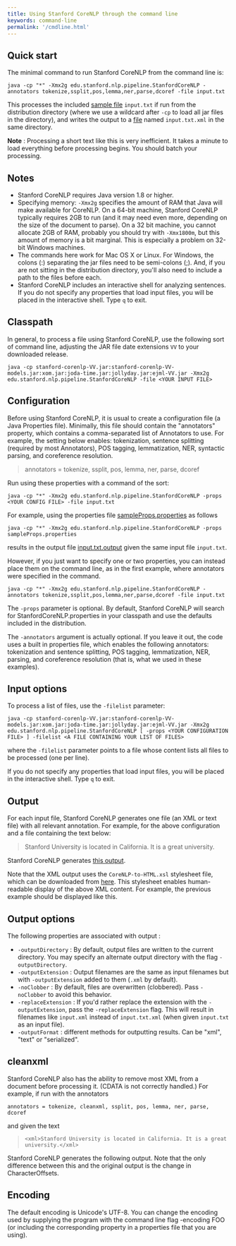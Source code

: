 ```yaml
---
title: Using Stanford CoreNLP through the command line
keywords: command-line
permalink: '/cmdline.html'
---
```


## Quick start

The minimal command to run Stanford CoreNLP from the command line is:

```
java -cp "*" -Xmx2g edu.stanford.nlp.pipeline.StanfordCoreNLP -annotators tokenize,ssplit,pos,lemma,ner,parse,dcoref -file input.txt
```

This processes the included [sample file](files/input.txt) `input.txt` if run from the distribution directory (where we use a wildcard after `-cp` to load all jar files in the directory), and writes the output to a [file](files/input.txt.xml.txt) named `input.txt.xml` in the same directory.

**Note** : Processing a short text like this is very inefficient. It takes a minute to load everything before processing begins. You should batch your processing.

## Notes
* Stanford CoreNLP requires Java version 1.8 or higher.
* Specifying memory: `-Xmx2g` specifies the amount of RAM that Java will make available for CoreNLP. On a 64-bit machine, Stanford CoreNLP typically requires 2GB to run (and it may need even more, depending on the size of the document to parse). On a 32 bit machine, you cannot allocate 2GB of RAM, probably you should try with `-Xmx1800m`, but this amount of memory is a bit marginal. This is especially a problem on 32-bit Windows machines.
* The commands here work for Mac OS X or Linux. For Windows, the colons (:) separating the jar files need to be semi-colons (;). And, if you are not sitting in the distribution directory, you'll also need to include a path to the files before each.
* Stanford CoreNLP includes an interactive shell for analyzing sentences. If you do not specify any properties that load input files, you will be placed in the interactive shell. Type `q` to exit.

## Classpath

In general, to process a file using Stanford CoreNLP, use the following sort of command line, adjusting the JAR file date extensions `VV` to your downloaded release.

```
java -cp stanford-corenlp-VV.jar:stanford-corenlp-VV-models.jar:xom.jar:joda-time.jar:jollyday.jar:ejml-VV.jar -Xmx2g edu.stanford.nlp.pipeline.StanfordCoreNLP -file <YOUR INPUT FILE>
```

## Configuration

Before using Stanford CoreNLP, it is usual to create a configuration file (a Java Properties file). Minimally, this file should contain the "annotators" property, which contains a comma-separated list of Annotators to use. For example, the setting below enables: tokenization, sentence splitting (required by most Annotators), POS tagging, lemmatization, NER, syntactic parsing, and coreference resolution.

> annotators = tokenize, ssplit, pos, lemma, ner, parse, dcoref

Run using these properties with a command of the sort:

```
java -cp "*" -Xmx2g edu.stanford.nlp.pipeline.StanfordCoreNLP -props <YOUR CONFIG FILE> -file input.txt
```

For example, using the properties file [sampleProps.properties](files/sampleProps.properties) as follows

```
java -cp "*" -Xmx2g edu.stanford.nlp.pipeline.StanfordCoreNLP -props sampleProps.properties
```

results in the output file [input.txt.output](files/input.txt.output) given the same input file `input.txt`.

However, if you just want to specify one or two properties, you can instead place them on the command line, as in the first example, where annotators were specified in the command.

```
java -cp "*" -Xmx2g edu.stanford.nlp.pipeline.StanfordCoreNLP -annotators tokenize,ssplit,pos,lemma,ner,parse,dcoref -file input.txt
```

The `-props` parameter is optional. By default, Stanford CoreNLP will search for StanfordCoreNLP.properties in your classpath and use the defaults included in the distribution.

The `-annotators` argument is actually optional. If you leave it out, the code uses a built in properties file, which enables the following annotators: tokenization and sentence splitting, POS tagging, lemmatization, NER, parsing, and coreference resolution (that is, what we used in these examples).


## Input options

To process a list of files, use the `-filelist` parameter:

```
java -cp stanford-corenlp-VV.jar:stanford-corenlp-VV-models.jar:xom.jar:joda-time.jar:jollyday.jar:ejml-VV.jar -Xmx2g edu.stanford.nlp.pipeline.StanfordCoreNLP [ -props <YOUR CONFIGURATION FILE> ] -filelist <A FILE CONTAINING YOUR LIST OF FILES>
```

where the `-filelist` parameter points to a file whose content lists all files to be processed (one per line).

If you do not specify any properties that load input files, you will be placed in the interactive shell. Type `q` to exit.

## Output

For each input file, Stanford CoreNLP generates one file (an XML or text file) with all relevant annotation. For example, for the above configuration and a file containing the text below:

> Stanford University is located in California. It is a great university.

Stanford CoreNLP generates [this output](files/input.txt.output).

Note that the XML output uses the `CoreNLP-to-HTML.xsl` stylesheet file, which can be downloaded from [here](files/CoreNLP-to-HTML.xsl). This stylesheet enables human-readable display of the above XML content. For example, the previous example should be displayed like this.

## Output options

The following properties are associated with output :

* `-outputDirectory` : By default, output files are written to the current directory. You may specify an alternate output directory with the flag `-outputDirectory`. 
* `-outputExtension` : Output filenames are the same as input filenames but with `-outputExtension` added to them (`.xml` by default). 
* `-noClobber` : By default, files are overwritten (clobbered). Pass `-noClobber` to avoid this behavior. 
* `-replaceExtension` : If you'd rather replace the extension with the `-outputExtension`, pass the `-replaceExtension` flag. This will result in filenames like `input.xml` instead of `input.txt.xml` (when given `input.txt` as an input file).
* `-outputFormat` : different methods for outputting results.  Can be "xml", "text" or "serialized".

## cleanxml

Stanford CoreNLP also has the ability to remove most XML from a document before processing it. (CDATA is not correctly handled.) For example, if run with the annotators

```
annotators = tokenize, cleanxml, ssplit, pos, lemma, ner, parse, dcoref
```

and given the text
> `<xml>Stanford University is located in California. It is a great university.</xml>`

Stanford CoreNLP generates the following output. Note that the only difference between this and the original output is the change in CharacterOffsets. 

## Encoding

The default encoding is Unicode's UTF-8. You can change the encoding used by supplying the program with the command line flag -encoding FOO (or including the corresponding property in a properties file that you are using).
